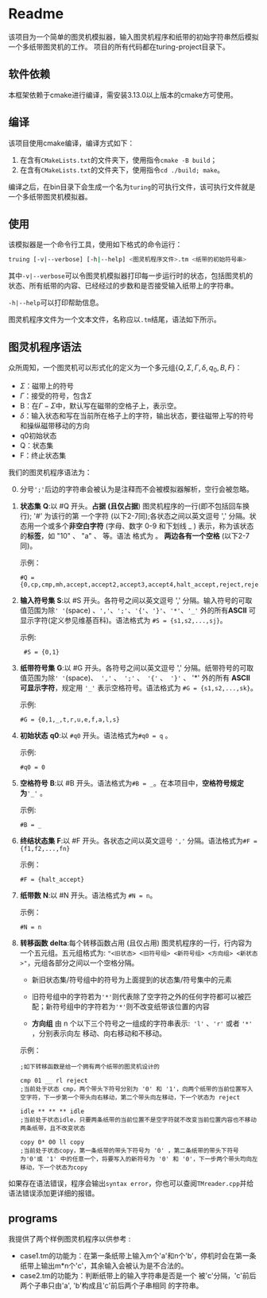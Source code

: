 # Readme

该项目为一个简单的图灵机模拟器，输入图灵机程序和纸带的初始字符串然后模拟一个多纸带图灵机的工作。
项目的所有代码都在turing-project目录下。


## 软件依赖

本框架依赖于cmake进行编译，需安装3.13.0以上版本的cmake方可使用。



## 编译

该项目使用cmake编译，编译方式如下：

1. 在含有`CMakeLists.txt`的文件夹下，使用指令`cmake -B build`；
2. 在含有`CMakeLists.txt`的文件夹下，使用指令`cd ./build; make`。

编译之后，在bin目录下会生成一个名为`turing`的可执行文件，该可执行文件就是一个多纸带图灵机模拟器。



## 使用

该模拟器是一个命令行工具，使用如下格式的命令运行：

```bash
truing [-v|--verbose] [-h|--help] <图灵机程序文件>.tm <纸带的初始符号串>
```

其中`-v|--verbose`可以令图灵机模拟器打印每一步运行时的状态，包括图灵机的状态、所有纸带的内容、已经经过的步数和是否接受输入纸带上的字符串。

`-h|--help`可以打印帮助信息。

图灵机程序文件为一个文本文件，名称应以`.tm`结尾，语法如下所示。

## 图灵机程序语法

众所周知，一个图灵机可以形式化的定义为一个多元组$\{Q, \Sigma, \Gamma, \delta, q_0 ,B ,F\}$：

- $\Sigma$：磁带上的符号
- $\Gamma$：接受的符号，包含$\Sigma$
- B：在$\Gamma - \Sigma$中，默认写在磁带的空格子上，表示空。
- $\delta$：输入状态和写在当前所在格子上的字符，输出状态，要往磁带上写的符号和操纵磁带移动的方向
- q0初始状态
- Q：状态集
- F：终止状态集

我们的图灵机程序语法为：

0. 分号`';'`后边的字符串会被认为是注释而不会被模拟器解析，空行会被忽略。

1. **状态集** **Q**:以 #Q 开头。**占据** **(且仅占据**) 图灵机程序的一行(即不包括回车换行); '#' 为该行的第 一个字符 (以下2-7同);各状态之间以英文逗号 ',' 分隔。状态用一个或多个**非空白字符** (字母、数字 0-9 和下划线 _ ) 表示，称为该状态的**标签**，如 "10" 、 "a" 、 等。语法 格式为 。 **两边各有一个空格** (以下2-7同)。

   示例：

   ```
   #Q = {0,cp,cmp,mh,accept,accept2,accept3,accept4,halt_accept,reject,reject2,reject3,reject4,reject5,halt_reject}
   ```

2. **输入符号集** **S**:以 #S 开头。各符号之间以英文逗号 ',' 分隔。输入符号的可取值范围为除`' '`(space)  、`','`、`';'`、`'{'`、`'}'`、`'*'`、`'_'` 外的所有**ASCII** 可显示字符(定义参见维基百科)。语法格式为 `#S = {s1,s2,...,sj}`。 

   示例:

   ```
    #S = {0,1}

3. **纸带符号集** **G**:以 #G 开头。各符号之间以英文逗号 ',' 分隔。纸带符号的可取值范围为除`' '`(space)、` ','` 、` ';'` 、` '{'` 、` '}'` 、 '*' 外的所有 **ASCII** **可显示字符**，规定用 `'_'` 表示空格符号。语法格式为 `#G = {s1,s2,...,sk}`。

    示例:

   ```
   #G = {0,1,_,t,r,u,e,f,a,l,s}
   ```

4. **初始状态** **q0**:以 `#q0` 开头。语法格式为`#q0 = q` 。 

   示例:
   
   ```
   #q0 = 0
   ```


5. **空格符号** **B**:以 #B 开头。语法格式为`#B = _`。在本项目中，**空格符号规定为**`'_'` 。

   示例:

   ```
   #B = _
   ```

6. **终结状态集** **F**:以 #F 开头。各状态之间以英文逗号 `','` 分隔。语法格式为`#F = {f1,f2,...,fn}`

   示例：

   ```
   #F = {halt_accept}
   ```

7. **纸带数** **N**:以 #N 开头。语法格式为 `#N = n`。

   示例：

   ``` 
   #N = n
   ```

8. **转移函数** **delta**:每个转移函数占用 (且仅占用) 图灵机程序的一行，行内容为一个五元组。五元组格式为: `"<旧状态> <旧符号组> <新符号组> <方向组> <新状态>"`，元组各部分之间以一个空格分隔。

   - 新旧状态集/符号组中的符号为上面提到的状态集/符号集中的元素
   - 旧符号组中的字符若为`'*'`则代表除了空字符之外的任何字符都可以被匹配；新符号组中的字符若为`'*'`则不改变纸带该位置的内容

   - **方向组** 由 n 个以下三个符号之一组成的字符串表示:` 'l'` 、`'r'` 或者 `'*'` ，分别表示向左 移动、向右移动和不移动。

   示例：

   ```
   ;如下转移函数是给一个拥有两个纸带的图灵机设计的
   
   cmp 01 __ rl reject
   ;当前处于状态 cmp，两个带头下符号分别为 '0' 和 '1'，向两个纸带的当前位置写入空字符，下一步第一个带头向右移动，第二个带头向左移动，下一个状态为 reject
   
   idle ** ** ** idle
   ;当前处于状态idle，只要两条纸带的当前位置不是空字符就不改变当前位置内容也不移动两条纸带，且不改变状态
   
   copy 0* 00 ll copy
   ;当前处于状态copy，第一条纸带的带头下符号为 '0' ，第二条纸带的带头下符号为'0'或 '1' 中的任意一个，将要写入的新符号为 '0' 和 '0'，下一步两个带头均向左移动，下一个状态为copy
   ```

如果存在语法错误，程序会输出`syntax error`，你也可以查阅`TMreader.cpp`并给语法错误添加更详细的报错。

## programs

我提供了两个样例图灵机程序以供参考 :
- case1.tm的功能为：在第一条纸带上输入m个'a'和n个'b'，停机时会在第一条纸带上输出m*n个'c'，其余输入会被认为是不合法的。
- case2.tm的功能为：判断纸带上的输入字符串是否是一个 被'c'分隔，'c'前后两个子串只由'a', 'b'构成且'c'前后两个子串相同 的字符串。
